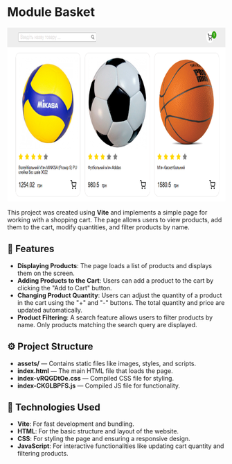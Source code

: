 # Module Basket
<p align="center">
  <img src="img/Screenshot_11.png" alt="Image 1" width="1000" height="400">
 
</p>

This project was created using **Vite** and implements a simple page for working with a shopping cart. The page allows users to view products, add them to the cart, modify quantities, and filter products by name.

## 🛒 Features

- **Displaying Products**: The page loads a list of products and displays them on the screen.
- **Adding Products to the Cart**: Users can add a product to the cart by clicking the "Add to Cart" button.
- **Changing Product Quantity**: Users can adjust the quantity of a product in the cart using the "+" and "-" buttons. The total quantity and price are updated automatically.
- **Product Filtering**: A search feature allows users to filter products by name. Only products matching the search query are displayed.

## ⚙️ Project Structure

- **assets/** — Contains static files like images, styles, and scripts.
- **index.html** — The main HTML file that loads the page.
- **index-vRQGDtOe.css** — Compiled CSS file for styling.
- **index-CKGLBPFS.js** — Compiled JS file for functionality.

## 🔧 Technologies Used

- **Vite**: For fast development and bundling.
- **HTML**: For the basic structure and layout of the website.
- **CSS**: For styling the page and ensuring a responsive design.
- **JavaScript**: For interactive functionalities like updating cart quantity and filtering products.



